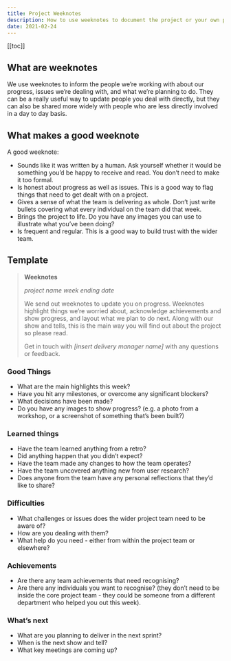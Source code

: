 ```yaml
---
title: Project Weeknotes
description: How to use weeknotes to document the project or your own progress.
date: 2021-02-24
---
```

[[toc]]

## What are weeknotes

We use weeknotes to inform the people we’re working with about our progress, issues we’re dealing with, and what we’re planning to do. They can be a really useful way to update people you deal with directly, but they can also be shared more widely with people who are less directly involved in a day to day basis.

## What makes a good weeknote

A good weeknote:

- Sounds like it was written by a human. Ask yourself whether it would be something you’d be happy to receive and read. You don’t need to make it too formal.
- Is honest about progress as well as issues. This is a good way to flag things that need to get dealt with on a project.
- Gives a sense of what the team is delivering as whole. Don’t just write bullets covering what every individual on the team did that week.
- Brings the project to life. Do you have any images you can use to illustrate what you’ve been doing?
- Is frequent and regular. This is a good way to build trust with the wider team.

## Template

> **Weeknotes**
>
> *project name*
> *week ending*
> *date*
>
> We send out weeknotes to update you on progress. Weeknotes highlight things we’re worried about,
> acknowledge achievements and show progress, and layout what we plan to do next.
> Along with our show and tells, this is the main way you will find out about the project so please read.
>
> Get in touch with *[insert delivery manager name]* with any questions or feedback.

### Good Things

- What are the main highlights this week?
- Have you hit any milestones, or overcome any significant blockers?
- What decisions have been made?
- Do you have any images to show progress? (e.g. a photo from a workshop, or a screenshot of something that’s been built?)

### Learned things

- Have the team learned anything from a retro?
- Did anything happen that you didn’t expect?
- Have the team made any changes to how the team operates?
- Have the team uncovered anything new from user research?
- Does anyone from the team have any personal reflections that they’d like to share?

### Difficulties

- What challenges or issues does the wider project team need to be aware of?
- How are you dealing with them?
- What help do you need - either from within the project team or elsewhere?

### Achievements

- Are there any team achievements that need recognising?
- Are there any individuals you want to recognise? (they don’t need to be inside the core project team - they could be someone from a different department who helped you out this week).

### What’s next

- What are you planning to deliver in the next sprint?
- When is the next show and tell?
- What key meetings are coming up?
